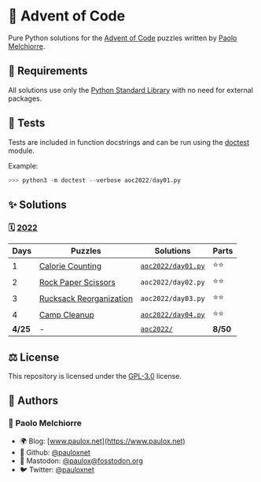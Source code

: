 # 🌠 Advent of Code

Pure Python solutions for the [Advent of Code](https://adventofcode.com/) puzzles written by [Paolo Melchiorre](https://github.com/pauloxnet/).

## 🧩 Requirements

All solutions use only the [Python Standard Library](https://docs.python.org/3/library/index.html) with no need for external packages.

## 🔬 Tests

Tests are included in function docstrings and can be run using the [doctest](https://docs.python.org/3/library/doctest.html) module.

Example:

```python
>>> python3 -m doctest --verbose aoc2022/day01.py
```

## ✨ Solutions

### 🗓️ [2022](https://adventofcode.com/2022)

| Days     | Puzzles                                                        | Solutions                               | Parts    |
| -------- | -------------------------------------------------------------- | --------------------------------------- | -------- |
| 1        | [Calorie Counting](https://adventofcode.com/2022/day/1)        | [`aoc2022/day01.py`](/aoc2022/day01.py) | ⭐⭐     |
| 2        | [Rock Paper Scissors](https://adventofcode.com/2022/day/2)     | `aoc2022/day02.py`                      | ⭐⭐     |
| 3        | [Rucksack Reorganization](https://adventofcode.com/2022/day/3) | `aoc2022/day03.py`                      | ⭐⭐     |
| 4        | [Camp Cleanup](https://adventofcode.com/2022/day/4)            | [`aoc2022/day04.py`](/aoc2022/day04.py) | ⭐⭐     |
| **4/25** | -                                                              | [`aoc2022/`](/aoc2022/)                 | **8/50** |

## ⚖️ License

This repository is licensed under the [GPL-3.0](/LICENSE.md) license.

## 👥 Authors

### 👤 Paolo Melchiorre

-   🌍 Blog: [www.paulox.net](https://www.paulox.net)
-   🐙 Github: [@pauloxnet](https://github.com/pauloxnet)
-   🦣 Mastodon: [@paulox@fosstodon.org](https://fosstodon.org/@paulox)
-   🐦️ Twitter: [@pauloxnet](https://twitter.com/pauloxnet)
